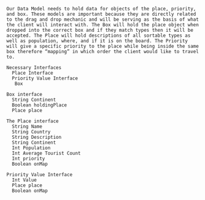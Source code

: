 	Our Data Model needs to hold data for objects of the place, priority, and box. These models are important because they are directly related to the drag and drop mechanic and will be serving as the basis of what the client will interact with. The Box will hold the place object when dropped into the correct box and if they match types then it will be accepted. The Place will hold descriptions of all sortable types as well as population, where, and if it is on the board. The Priority will give a specific priority to the place while being inside the same box therefore “mapping” in which order the client would like to travel to.

    Necessary Interfaces
      Place Interface
      Priority Value Interface
       Box

    Box interface
      String Continent
      Boolean holdingPlace
      Place place

    The Place interface 
      String Name
      String Country
      String Description
      String Continent
      Int Population
      Int Average Tourist Count
      Int priority
      Boolean onMap

    Priority Value Interface
      Int Value
      Place place 
      Boolean onMap
